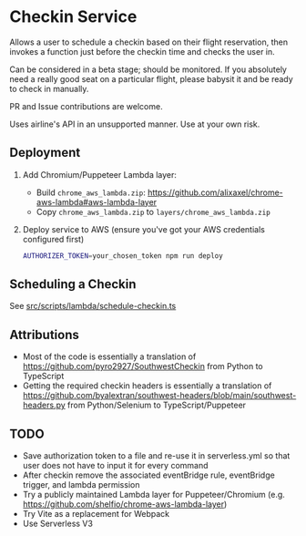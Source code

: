 # Checkin Service

Allows a user to schedule a checkin based on their flight reservation, then invokes a function just before the checkin time and checks the user in.

Can be considered in a beta stage; should be monitored. If you absolutely need a really good seat on a particular flight, please babysit it and be ready to check in manually.

PR and Issue contributions are welcome.

Uses airline's API in an unsupported manner. Use at your own risk.

## Deployment

1. Add Chromium/Puppeteer Lambda layer:

   - Build `chrome_aws_lambda.zip`: https://github.com/alixaxel/chrome-aws-lambda#aws-lambda-layer
   - Copy `chrome_aws_lambda.zip` to `layers/chrome_aws_lambda.zip`

1. Deploy service to AWS (ensure you've got your AWS credentials configured first)

   ```sh
   AUTHORIZER_TOKEN=your_chosen_token npm run deploy
   ```

## Scheduling a Checkin

See [src/scripts/lambda/schedule-checkin.ts](src/scripts/lambda/schedule-checkin.ts)

## Attributions

- Most of the code is essentially a translation of https://github.com/pyro2927/SouthwestCheckin from Python to TypeScript
- Getting the required checkin headers is essentially a translation of https://github.com/byalextran/southwest-headers/blob/main/southwest-headers.py from Python/Selenium to TypeScript/Puppeteer

## TODO

- Save authorization token to a file and re-use it in serverless.yml so that user does not have to input it for every command
- After checkin remove the associated eventBridge rule, eventBridge trigger, and lambda permission
- Try a publicly maintained Lambda layer for Puppeteer/Chromium (e.g. https://github.com/shelfio/chrome-aws-lambda-layer)
- Try Vite as a replacement for Webpack
- Use Serverless V3
